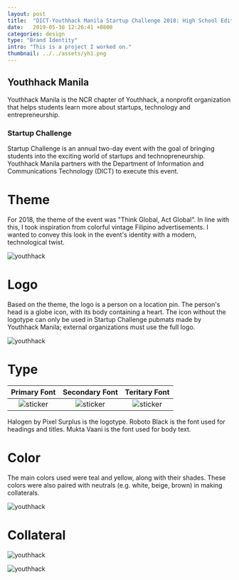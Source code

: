 ```yaml
---
layout: post
title:  "DICT-Youthhack Manila Startup Challenge 2018: High School Edition"
date:   2019-05-30 12:26:41 +0800
categories: design
type: "Brand Identity"
intro: "This is a project I worked on."
thumbnail: ../../assets/yh1.png
---
```

## Youthhack Manila
Youthhack Manila is the NCR chapter of Youthhack, a nonprofit organization that helps students learn more about startups, technology and entrepreneurship.

### Startup Challenge
Startup Challenge is an annual two-day event with the goal of bringing students into the exciting world of startups and technopreneurship. Youthhack Manila partners with the Department of Information and Communications Technology (DICT) to execute this event.

# Theme
For 2018, the theme of the event was "Think Global, Act Global". In line with this, I took inspiration from colorful vintage Filipino advertisements. I wanted to convey this look in the event's identity with a modern, technological twist.

![youthhack](../../assets/pegs.png)

# Logo
Based on the theme, the logo is a person on a location pin. The person's head is a globe icon, with its body containing a heart. The icon without the logotype can only be used in Startup Challenge pubmats made by Youthhack Manila; external organizations must use the full logo.

![youthhack](../../assets/yhlogo.png)

# Type

Primary Font                        | Secondary Font                      | Teritary Font 
:----------------------------------:|:-----------------------------------:|:----------------------------------:
![sticker](../../assets/yhfont1.png)|![sticker](../../assets/yhfont2.jpg) | ![sticker](../../assets/yhfont3.png)

Halogen by Pixel Surplus is the logotype.
Roboto Black is the font used for headings and titles.
Mukta Vaani is the font used for body text.

# Color

The main colors used were teal and yellow, along with their shades. These colors were also paired with neutrals (e.g. white, beige, brown) in making collaterals.

![youthhack](../../assets/yhcolor.png)

# Collateral

![youthhack](../../assets/yh1.png)

![youthhack](../../assets/yh2.png)


